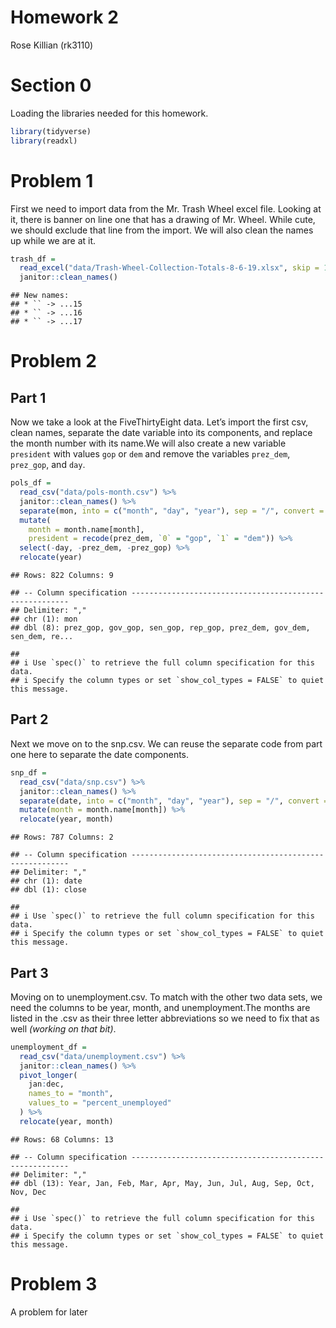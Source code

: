 Homework 2
================
Rose Killian (rk3110)

# Section 0

Loading the libraries needed for this homework.

``` r
library(tidyverse)
library(readxl)
```

# Problem 1

First we need to import data from the Mr. Trash Wheel excel file.
Looking at it, there is banner on line one that has a drawing of
Mr. Wheel. While cute, we should exclude that line from the import. We
will also clean the names up while we are at it.

``` r
trash_df = 
  read_excel("data/Trash-Wheel-Collection-Totals-8-6-19.xlsx", skip = 1) %>% 
  janitor::clean_names()
```

    ## New names:
    ## * `` -> ...15
    ## * `` -> ...16
    ## * `` -> ...17

# Problem 2

## Part 1

Now we take a look at the FiveThirtyEight data. Let’s import the first
csv, clean names, separate the date variable into its components, and
replace the month number with its name.We will also create a new
variable `president` with values `gop` or `dem` and remove the variables
`prez_dem`, `prez_gop`, and `day`.

``` r
pols_df = 
  read_csv("data/pols-month.csv") %>% 
  janitor::clean_names() %>% 
  separate(mon, into = c("month", "day", "year"), sep = "/", convert = TRUE) %>% 
  mutate(
    month = month.name[month],
    president = recode(prez_dem, `0` = "gop", `1` = "dem")) %>% 
  select(-day, -prez_dem, -prez_gop) %>% 
  relocate(year)
```

    ## Rows: 822 Columns: 9

    ## -- Column specification --------------------------------------------------------
    ## Delimiter: ","
    ## chr (1): mon
    ## dbl (8): prez_gop, gov_gop, sen_gop, rep_gop, prez_dem, gov_dem, sen_dem, re...

    ## 
    ## i Use `spec()` to retrieve the full column specification for this data.
    ## i Specify the column types or set `show_col_types = FALSE` to quiet this message.

## Part 2

Next we move on to the snp.csv. We can reuse the separate code from part
one here to separate the date components.

``` r
snp_df = 
  read_csv("data/snp.csv") %>% 
  janitor::clean_names() %>% 
  separate(date, into = c("month", "day", "year"), sep = "/", convert = TRUE) %>% 
  mutate(month = month.name[month]) %>% 
  relocate(year, month)
```

    ## Rows: 787 Columns: 2

    ## -- Column specification --------------------------------------------------------
    ## Delimiter: ","
    ## chr (1): date
    ## dbl (1): close

    ## 
    ## i Use `spec()` to retrieve the full column specification for this data.
    ## i Specify the column types or set `show_col_types = FALSE` to quiet this message.

## Part 3

Moving on to unemployment.csv. To match with the other two data sets, we
need the columns to be year, month, and unemployment.The months are
listed in the .csv as their three letter abbreviations so we need to fix
that as well *(working on that bit)*.

``` r
unemployment_df = 
  read_csv("data/unemployment.csv") %>% 
  janitor::clean_names() %>% 
  pivot_longer(
    jan:dec,
    names_to = "month",
    values_to = "percent_unemployed"
  ) %>%
  relocate(year, month)
```

    ## Rows: 68 Columns: 13

    ## -- Column specification --------------------------------------------------------
    ## Delimiter: ","
    ## dbl (13): Year, Jan, Feb, Mar, Apr, May, Jun, Jul, Aug, Sep, Oct, Nov, Dec

    ## 
    ## i Use `spec()` to retrieve the full column specification for this data.
    ## i Specify the column types or set `show_col_types = FALSE` to quiet this message.

# Problem 3

A problem for later
